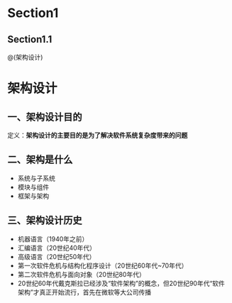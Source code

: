 <!-- toc -->

# Section1
## Section1.1

@(架构设计)
# 架构设计

## 一、架构设计目的
定义：**架构设计的主要目的是为了解决软件系统复杂度带来的问题**

## 二、架构是什么
* 系统与子系统
* 模块与组件
* 框架与架构

## 三、架构设计历史
* 机器语言（1940年之前）
* 汇编语言（20世纪40年代）
* 高级语言（20世纪50年代）
* 第一次软件危机与结构化程序设计（20世纪60年代~70年代）
* 第二次软件危机与面向对象（20世纪80年代）
* 20世纪60年代戴克斯拉已经涉及“软件架构”的概念，但20世纪90年代“软件架构”才真正开始流行，首先在微软等大公司传播